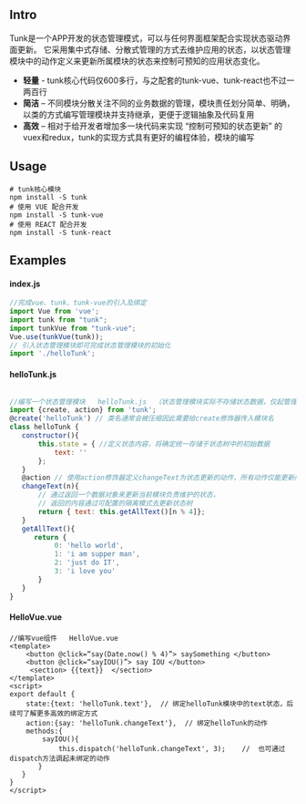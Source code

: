 ## Intro
Tunk是一个APP开发的状态管理模式，可以与任何界面框架配合实现状态驱动界面更新。
它采用集中式存储、分散式管理的方式去维护应用的状态，以状态管理模块中的动作定义来更新所属模块的状态来控制可预知的应用状态变化。
* **轻量**  -  tunk核心代码仅600多行，与之配套的tunk-vue、tunk-react也不过一两百行
* **简洁**  –  不同模块分散关注不同的业务数据的管理，模块责任划分简单、明确，以类的方式编写管理模块并支持继承，更便于逻辑抽象及代码复用
* **高效**  –  相对于给开发者增加多一块代码来实现 “控制可预知的状态更新” 的vuex和redux，tunk的实现方式具有更好的编程体验，模块的编写


## 

## Usage
````shell
# tunk核心模块
npm install -S tunk
# 使用 VUE 配合开发
npm install -S tunk-vue
# 使用 REACT 配合开发
npm install -S tunk-react
````

## Examples

#### index.js
````javascript
//完成vue、tunk、tunk-vue的引入及绑定
import Vue from 'vue';
import tunk from "tunk";
import tunkVue from "tunk-vue";
Vue.use(tunkVue(tunk));
// 引入状态管理模块即可完成状态管理模块的初始化
import './helloTunk';
 ````
 
 #### helloTunk.js
 ````javascript
 
//编写一个状态管理模块   helloTunk.js  （状态管理模块实际不存储状态数据，仅起管理作用）
import {create, action} from 'tunk';
@create('helloTunk') // 类名通常会被压缩因此需要给create修饰器传入模块名
class helloTunk {
    constructor(){ 
        this.state = { //定义状态内容，将确定统一存储于状态树中的初始数据
            text: ''
        };
    }
    @action // 使用action修饰器定义changeText为状态更新的动作，所有动作仅能更新所属模块的状态
    changeText(n){
        // 通过返回一个数据对象来更新当前模块负责维护的状态，
        // 返回的内容通过可配置的隔离模式去更新状态树
        return { text: this.getAllText()[n % 4]};  
    }
    getAllText(){
       return {
            0: 'hello world',
            1: 'i am supper man',
            2: 'just do IT',
            3: 'i love you'
        }
    }
}
````

#### HelloVue.vue
````vue
//编写vue组件   HelloVue.vue
<template>
    <button @click=“say(Date.now() % 4)”> saySomething </button>
    <button @click=“sayIOU()”> say IOU </button>
     <section> {{text}}  </section>
</template>
<script>
export default {
    state:{text: 'helloTunk.text'},  // 绑定helloTunk模块中的text状态，后续可了解更多高效的绑定方式
    action:{say: 'helloTunk.changeText'},  // 绑定helloTunk的动作
    methods:{
        sayIOU(){
            this.dispatch('helloTunk.changeText', 3);    //  也可通过dispatch方法调起未绑定的动作
       }
   }
}
</script>
````







